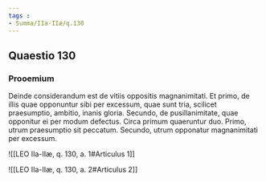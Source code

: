 ```yaml
---
tags : 
- Summa/IIa-IIæ/q.130
---
```


## Quaestio 130

### Prooemium

Deinde considerandum est de vitiis oppositis magnanimitati. Et primo, de illis quae opponuntur sibi per excessum, quae sunt tria, scilicet praesumptio, ambitio, inanis gloria. Secundo, de pusillanimitate, quae opponitur ei per modum defectus. Circa primum quaeruntur duo. Primo, utrum praesumptio sit peccatum. Secundo, utrum opponatur magnanimitati per excessum.

![[LEO IIa-IIæ, q. 130, a. 1#Articulus 1]]

![[LEO IIa-IIæ, q. 130, a. 2#Articulus 2]]

